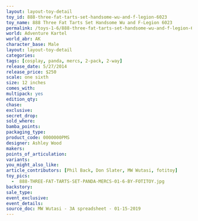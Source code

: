 ```yaml
---
layout: layout-toy-detail 
toy_id: 888-three-fat-tarts-set-handsome-wu-and-f-legion-6023
toy_name: 888 Three Fat Tarts Set Handsome Wu and F-Legion 6023
permalink: /toys-1-6/888-three-fat-tarts-set-handsome-wu-and-f-legion-6023.html
world: Adventure Kartel
world_abr: AK
character_base: Male
layout: layout-toy-detail
categories: 
tags: [cosplay, panda, mercs, 2-pack, 2-way]
release_date: 5/27/2014
release_price: $250 
scale: one sixth
size: 12 inches
comes_with: 
multipack: yes
edition_qty: 
chase: 
exclusive: 
secret_drop: 
sold_where: 
bamba_points: 
packaging_type: 
product_code: 0000000PMS
designer: Ashley Wood
makers: 
points_of_articulation: 
variants: 
you_might_also_like: 
article_contributors: [Phil Back, Don Slater, MW Wutasi, fotitoy]
toy_pics: 
  -  888-THREE-FAT-TARTS-SET-PANDA-MERCS-01-6-BY-FOTITOY.jpg
backstory: 
sale_type: 
event_exclusive: 
event_details: 
source_doc: MW Wutasi - 3A spreadsheet - 01-15-2019
---
```

